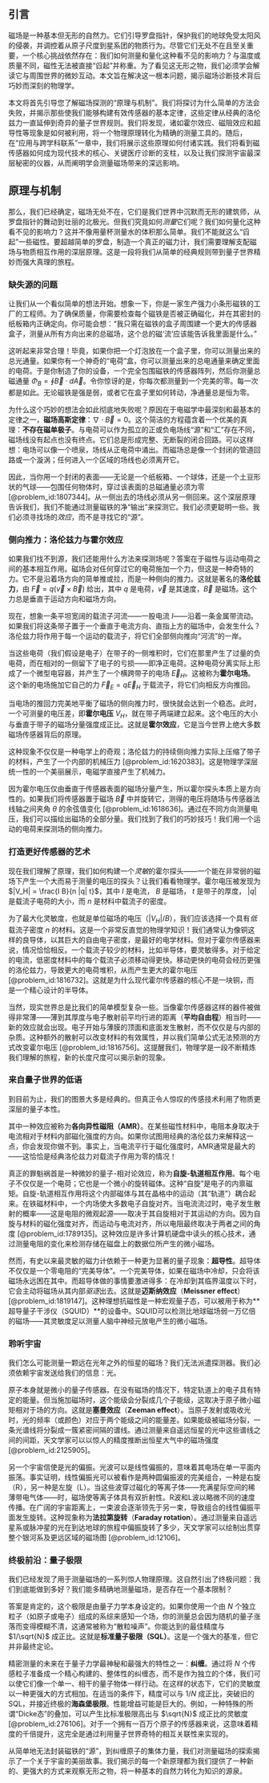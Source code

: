## 引言
磁场是一种基本但无形的自然力。它们引导罗盘指针，保护我们的地球免受太阳风的侵袭，并调控着从原子尺度到星系团的物质行为。尽管它们无处不在且至关重要，一个核心挑战依然存在：我们如何测量和量化这种看不见的影响力？与温度或质量不同，磁性无法被直接“舀起”并称重。为了看见这无形之物，我们必须学会解读它与周围世界的微妙互动。本文旨在解决这一根本问题，揭示磁场诊断技术背后巧妙而深刻的物理学。

本文将首先引导您了解磁场探测的“原理与机制”。我们将探讨为什么简单的方法会失败，并揭示那些使我们能够构建有效传感器的基本定律，这些定律从经典的洛伦兹力一直延伸到奇异的量子世界规则。我们将发现，诸如霍尔效应、磁阻效应和超导性等现象是如何被利用，将一个物理原理转化为精确的测量工具的。随后，在“应用与跨学科联系”一章中，我们将展示这些原理如何付诸实践。我们将看到磁传感器如何成为现代技术的核心、关键医疗诊断的支柱，以及让我们探测宇宙最深层秘密的仪器，从而阐明学会测量磁场带来的深远影响。

## 原理与机制

那么，我们已经确定，磁场无处不在，它们是我们世界中沉默而无形的建筑师，从罗盘指针的舞动到壮丽的北极光。但我们究竟如何*测量*它们呢？我们如何量化这种看不见的影响力？这并不像用量杯测量水的体积那么简单。我们不能就这么“舀起”一些磁性。要超越简单的罗盘，制造一个真正的磁力计，我们需要理解支配磁场与物质相互作用的深层原理。这是一段将我们从简单的经典规则带到量子世界精妙而强大真理的旅程。

### 缺失源的问题

让我们从一个看似简单的想法开始。想象一下，你是一家生产强力小条形磁铁的工厂的工程师。为了确保质量，你需要检查每个磁铁是否被正确磁化，并在其密封的纸板箱内正确定向。你可能会想：“我只需在磁铁的盒子周围建一个更大的传感器盒子，测量从所有方向出来的总磁场，这个总的磁‘流’应该能告诉我里面是什么。”

这听起来非常合理！毕竟，如果你把一个灯泡放在一个盒子里，你可以测量出来的总光通量。如果你有一个神奇的“电荷”盒，你可以测量出来的总电通量来确定里面的电荷。于是你制造了你的设备，一个完全包围磁铁的传感器阵列，然后你测量总磁通量 $\Phi_B = \oint \vec{B} \cdot d\vec{A}$。令你惊讶的是，你每次都测量到一个完美的零。每一次都是如此。无论磁铁是强是弱，或者它在盒子里如何转动，净通量总是恒为零。

为什么这个巧妙的想法会如此彻底地失败呢？原因在于电磁学中最深刻和最基本的定律之一，**磁场高斯定律**：$\nabla \cdot \vec{B} = 0$。这个简洁的方程蕴含着一个优美的真理：**不存在磁单极子**。与电荷可以作为孤立的正或负电场线“源”和“汇”存在不同，磁场线没有起点也没有终点。它们总是形成完整、无断裂的闭合回路。可以这样想：电场可以像一个喷泉，场线从正电荷中涌出。而磁场总是像一个封闭的管道回路或一个漩涡；任何进入一个区域的场线也必须离开它。

因此，当你用一个封闭的表面——无论是一个纸板箱、一个球体，还是一个土豆形状的气球——包围任何物体时，穿过该表面的总磁通量必须为零 [@problem_id:1807344]。从一侧出去的场线必须从另一侧回来。这个深层原理告诉我们，我们不能通过测量磁铁的净“输出”来探测它。我们必须更聪明一些。我们必须寻找场的*效应*，而不是寻找它的“源”。

### 侧向推力：洛伦兹力与霍尔效应

如果我们找不到源，我们还能用什么方法来探测场呢？答案在于磁性与运动电荷之间的基本相互作用。磁场会对任何穿过它的电荷施加一个力，但这是一种奇特的力。它不是沿着场方向的简单推或拉，而是一种侧向的推力。这就是著名的**洛伦兹力**，由 $\vec{F} = q(\vec{v} \times \vec{B})$ 给出，其中 $q$ 是电荷，$\vec{v}$ 是其速度，$\vec{B}$ 是磁场。这个力总是垂直于运动方向和磁场方向。

现在，想象一条平坦宽阔的载流子河流——一股电流 $I$——沿着一条金属带流动。如果我们将这条带子置于一个垂直于电流方向、直指上方的磁场中，会发生什么？洛伦兹力将作用于每一个运动的载流子，将它们全部侧向推向“河流”的一岸。

当这些电荷（我们假设是电子）在带子的一侧堆积时，它们在那里产生了过量的负电荷，而在相对的一侧留下了电子的亏损——即净正电荷。这种电荷分离实际上形成了一个微型电容器，并产生了一个横跨带子的电场 $\vec{E}_H$。这被称为**霍尔电场**。这个新的电场施加它自己的力 $\vec{F}_E = q\vec{E}_H$ 于载流子，将它们向相反方向推回。

当电场的推回力完美地平衡了磁场的侧向推力时，很快就会达到一个稳态。此时，一个可测量的电压差，即**霍尔电压** $V_H$，就在带子两端建立起来。这个电压的大小与垂直于带子的磁场分量强度成正比。这就是**霍尔效应**，它是当今世界上绝大多数磁场传感器背后的原理。

这种现象不仅仅是一种电学上的奇观；洛伦兹力的持续侧向推力实际上压缩了带子的材料，产生了一个内部的机械压力 [@problem_id:1620383]。这是物理学深层统一性的一个美丽展示，电磁学直接产生了机械力。

因为霍尔电压仅由垂直于传感器表面的磁场分量产生，所以霍尔探头本质上是方向性的。如果我们将传感器置于磁场 $\vec{B}$ 中并旋转它，测得的电压将随场与传感器法线轴之间夹角 $\theta$ 的余弦值变化 [@problem_id:1618636]。通过在不同方向测量电压，我们可以描绘出磁场的全部分量。我们找到了我们的巧妙技巧！我们用一个运动的电荷来探测场的侧向推力。

### 打造更好传感器的艺术

现在我们理解了原理，我们如何构建一个*灵敏*的霍尔探头——一个能在非常弱的磁场下产生一个大而易于测量的电压的探头？让我们看看物理学。霍尔电压被发现为 $|V_H| = \frac{I B}{n |q| t}$，其中 $I$ 是电流， $B$ 是磁场， $t$ 是带子的厚度， $|q|$ 是载流子电荷的大小，而 $n$ 是材料中载流子的密度。

为了最大化灵敏度，也就是单位磁场的电压（$|V_H|/B$），我们应该选择一个具有*低*载流子密度 $n$ 的材料。这是一个非常反直觉的物理学知识！我们通常认为像铜这样的良导体，以其巨大的自由电子密度，是最好的电学材料。但对于霍尔传感器来说，情况恰恰相反。一个载流子较少的材料，比如半导体，要灵敏得多。对于给定的电流，低密度材料中的每个载流子必须移动得更快。移动更快的电荷会经历更强的洛伦兹力，导致更大的电荷堆积，从而产生更大的霍尔电压 [@problem_id:1816732]。这就是为什么现代霍尔传感器的核心不是一块铜，而是一个精心设计的半导体。

当然，现实世界总是比我们的简单模型复杂一些。当像霍尔传感器这样的器件被做得非常薄——薄到其厚度与电子散射前平均行进的距离（**平均自由程**）相当时——新的效应就会出现。电子开始与薄膜的顶面和底面发生散射，而不仅仅是与内部的杂质。这种额外的散射可以改变材料的有效属性，并以我们简单公式无法预测的方式改变霍尔电压 [@problem_id:1816756]。这提醒我们，物理学是一段不断精炼我们理解的旅程，新的长度尺度可以揭示新的现象。

### 来自量子世界的低语

到目前为止，我们的图景大多是经典的。但真正令人惊叹的传感技术利用了物质更深层的量子本性。

其中一种效应被称为**各向异性磁阻（AMR）**。在某些磁性材料中，电阻本身取决于电流相对于材料内部磁化强度的方向。如果你试图用经典的洛伦兹力来解释这一点，你会发现你做不到。事实上，当电流平行于磁化强度时，AMR通常是最大的——这恰恰是经典洛伦兹力对载流子作用为零的情况！

真正的罪魁祸首是一种微妙的量子-相对论效应，称为**自旋-轨道相互作用**。每个电子不仅仅是一个电荷；它也是一个微小的旋转磁体。这种“自旋”是电子的内禀磁矩。自旋-轨道相互作用将这个内部磁体与其在晶格中的运动（其“轨道”）耦合起来。在铁磁材料中，一个内场使大多数电子自旋对齐。当电流流过时，电子发生散射的概率——这是电阻的微观起源——取决于其自旋相对于其运动的方向。因为自旋与材料的磁化强度对齐，而运动与电流对齐，所以电阻最终取决于两者之间的角度 [@problem_id:1789135]。这种效应是许多计算机硬盘中读头的核心技术，通过测量电阻的变化来检测存储在磁盘上的数据位所产生的微小磁场。

然而，有史以来最灵敏的磁力计依赖于一种更为显著的量子现象：**超导性**。超导体不仅仅是一个零电阻的“完美导体”。一个完美导体，如果在磁场中冷却，只会将该磁场永远困在其中。而超导体做的事情要激进得多：在冷却到其临界温度以下时，它会主动将磁场从其内部*驱逐*出去。这就是**迈斯纳效应**（**Meissner effect**）[@problem_id:1819147]。这种理想抗磁性是一种宏观量子态，可以被用于称为**超导量子干涉仪（SQUID）**的设备中。SQUID可以检测比地球磁场弱一万亿倍的磁场——其灵敏度足以测量人脑中神经元放电产生的微小磁场。

### 聆听宇宙

我们怎么可能测量一颗远在光年之外的恒星的磁场？我们无法派遣探测器。我们必须依赖宇宙发送给我们的信息：光。

原子本身就是微小的量子传感器。在没有磁场的情况下，特定轨道上的电子具有特定的能量。但当施加磁场时，这个能级会分裂成几个子能级，这取决于原子微小磁矩相对于场的方向。这就是**塞曼效应**（**Zeeman effect**）。当原子发射或吸收光时，光的频率（或颜色）对应于两个能级之间的能量差。如果能级被磁场分裂，一条光谱线将分裂成一簇紧密间隔的谱线。通过测量来自遥远恒星的光中这些谱线之间的间距，天文学家可以以惊人的精度推断出恒星大气中的磁场强度 [@problem_id:2125905]。

另一个宇宙信使是光的偏振。光波可以是线性偏振的，意味着其电场在单一平面内振荡。事实证明，线性偏振光可以被看作是两种圆偏振波的完美组合，一种是右旋（R），另一种是左旋（L）。当这些波穿过磁化的等离子体——充满星际空间的稀薄带电气体——时，磁场使等离子体具有双折射性。R波和L波以略微不同的速度传播。在广阔的宇宙距离上，一束波会逐渐领先于另一束，导致组合的线性偏振平面发生旋转。这种现象称为**法拉第旋转**（**Faraday rotation**）。通过测量来自遥远星系或脉冲星的光在到达地球的旅程中偏振旋转了多少，天文学家可以绘制出贯穿整个银河系及更远区域的磁场图 [@problem_id:12106]。

### 终极前沿：量子极限

我们已经发现了用于测量磁场的一系列惊人物理原理。这自然引出了终极问题：我们到底能做到多好？我们能多精确地测量磁场，是否存在一个基本限制？

答案是肯定的，这个极限是由量子力学本身设定的。如果你使用一个由 $N$ 个独立粒子（如原子或电子）组成的系综来感知一个场，你的测量总会因为随机的量子涨落而变得模糊不清，这通常被称为“散粒噪声”。你能达到的最佳精度与 $1/\sqrt{N}$ 成正比。这就是**标准量子极限（SQL）**。这是一个强大的基准，但它并非最终定论。

精密测量的未来在于量子力学最神秘和最强大的特性之一：**纠缠**。通过将 $N$ 个传感粒子准备成一个精心构建的、整体性的纠缠态，而不是作为独立的个体，我们可以使它们像一个单一、相干的量子物体一样行动。在这样的状态下，它们的灵敏度以一种更强大的方式相加。在适当的条件下，精度可以与 $1/N$ 成正比，突破旧的SQL，并接近终极的**海森堡极限**。性能增益可能是巨大的。例如，一种特殊的所谓“Dicke态”的叠加，可以产生比标准极限高出与 $\sqrt{N}$ 成正比的灵敏度 [@problem_id:276106]。对于一个拥有一百万个原子的传感器来说，这意味着精度的千倍提升，这完全是通过利用量子世界奇特的相互关联性来实现的。

从简单地无法封装磁铁的“源”，到纠缠原子的集体力量，我们对测量磁场的探索揭示了一个关于宇宙的美丽故事。我们揭示的每一个新原理都为我们提供了一种新的、更强大的方式来观察无形之物，将一种基本的自然力转化为知识的源泉。

